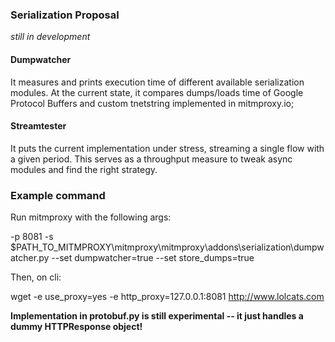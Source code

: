 ### Serialization Proposal

_still in development_

#### Dumpwatcher
It measures and prints execution time of different available
serialization modules. At the current state, it compares 
dumps/loads time of Google Protocol Buffers and 
custom tnetstring implemented in mitmproxy.io;

#### Streamtester
It puts the current implementation under stress, streaming 
a single flow with a given period. This serves as a throughput
measure to tweak async modules and find the right strategy.


### Example command
Run mitmproxy with the following args:

-p 8081 -s $PATH_TO_MITMPROXY\mitmproxy\mitmproxy\addons\serialization\dumpwatcher.py --set dumpwatcher=true --set store_dumps=true

Then, on cli:

wget -e use_proxy=yes -e http_proxy=127.0.0.1:8081 http://www.lolcats.com

**Implementation in protobuf.py is still
experimental -- it just handles a dummy HTTPResponse object!**
